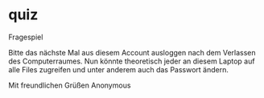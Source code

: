 # quiz
Fragespiel

Bitte das nächste Mal aus diesem Account ausloggen nach dem Verlassen des Computerraumes.
Nun könnte theoretisch jeder an diesem Laptop auf alle Files zugreifen und unter anderem auch das Passwort ändern.

Mit freundlichen Grüßen
Anonymous
